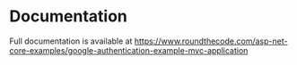 # Documentation

Full documentation is available at https://www.roundthecode.com/asp-net-core-examples/google-authentication-example-mvc-application

